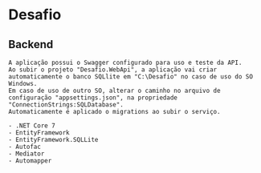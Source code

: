 # Desafio

## Backend
    A aplicação possui o Swagger configurado para uso e teste da API.
    Ao subir o projeto "Desafio.WebApi", a aplicação vai criar automaticamente o banco SQLlite em "C:\Desafio" no caso de uso do SO Windows.
    Em caso de uso de outro SO, alterar o caminho no arquivo de configuração "appsettings.json", na propriedade "ConnectionStrings:SQLDatabase".
    Automaticamente é aplicado o migrations ao subir o serviço.

    - .NET Core 7
    - EntityFramework
    - EntityFramework.SQLLite
    - Autofac
    - Mediator
    - Automapper
